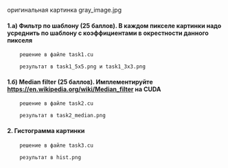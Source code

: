 оригинальная картинка gray_image.jpg

#### 1.а) Фильтр по шаблону (25 баллов). В каждом пикселе картинки надо усреднить по шаблону с коэффициентами в окрестности данного пикселя

        решение в файле task1.cu
        
        результат в task1_5x5.png и task1_3x3.png
        
#### 1.б) Median filter (25 баллов). Имплементируйте https://en.wikipedia.org/wiki/Median_filter на CUDA

        решение в файле task2.cu
        
        результат в task2_median.png
        
#### 2. Гистограмма картинки
        
        решение в файле task3.cu
        
        результат в hist.png
